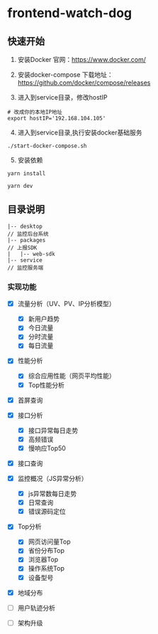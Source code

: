 # frontend-watch-dog

## 快速开始

1. 安装Docker 官网：https://www.docker.com/

2. 安装docker-compose 下载地址：https://github.com/docker/compose/releases

3. 进入到service目录，修改hostIP

```shell
# 改成你的本地IP地址
export hostIP='192.168.104.105'
```
4. 进入到service目录,执行安装docker基础服务
```shell
./start-docker-compose.sh
```
5. 安装依赖
```shell
yarn install

yarn dev
```

## 目录说明
```shell
|-- desktop                                                          // 监控后台系统
|-- packages                                                         // 上报SDK
|   |-- web-sdk
|-- service                                                          // 监控服务端
```

### 实现功能

- [x] 流量分析（UV、PV、IP分析模型）
  - [x] 新用户趋势
  - [x] 今日流量
  - [x] 分时流量
  - [x] 每日流量
- [x] 性能分析
  - [x] 综合应用性能（网页平均性能）
  - [x] Top性能分析

- [x] 首屏查询

- [x] 接口分析
  - [x] 接口异常每日走势
  - [x] 高频错误
  - [x] 慢响应Top50
- [x] 接口查询
- [x] 监控概况（JS异常分析）
  - [x] js异常数每日走势
  - [x] 日常查询
  - [x] 错误源码定位
- [x] Top分析
  - [x] 网页访问量Top
  - [x] 省份分布Top
  - [x] 浏览器Top
  - [x] 操作系统Top
  - [x] 设备型号
- [x] 地域分布
- [ ] 用户轨迹分析
- [ ] 架构升级